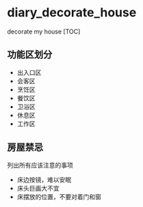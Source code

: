 # diary_decorate_house
decorate my house 
[TOC]

## 功能区划分
* 出入口区
* 会客区
* 烹饪区
* 餐饮区
* 卫浴区
* 休息区
* 工作区

## 房屋禁忌
列出所有应该注意的事项

* 床边按镜，难以安眠 
* 床头巨画大不宜
* 床摆放的位置，不要对着门和窗


